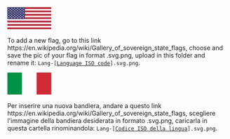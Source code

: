 <img src="Lang-Eng.svg.png" height=50px width=100px>
<p>To add a new flag, go to this link 
https://en.wikipedia.org/wiki/Gallery_of_sovereign_state_flags, 
choose and save the pic of your flag in format .svg.png, 
upload in this folder and rename it: 
<code>Lang-[<a href="https://en.wikipedia.org/wiki/List_of_ISO_639-2_codes">Language ISO code</a>].svg.png</code>.</p>

<img src="Lang-Ita.svg.png" height=50px width=100px>
<p>Per inserire una nuova bandiera, andare a questo link 
https://en.wikipedia.org/wiki/Gallery_of_sovereign_state_flags, 
scegliere l'immagine della bandiera desiderata in formato .svg.png, 
caricarla in questa cartella rinominandola: 
<code>Lang-[<a href="https://en.wikipedia.org/wiki/List_of_ISO_639-2_codes">Codice ISO della lingua</a>].svg.png</code>.</p>
